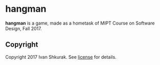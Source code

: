 # hangman

**hangman** is a game, made as a hometask of 
MIPT Course on Software Design, Fall 2017.

## Copyright 

Copyright 2017 Ivan Shkurak. See [license] for details.

[license]: LICENSE.txt
